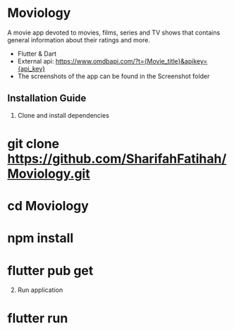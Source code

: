 # Moviology

A movie app devoted to movies, films, series and TV shows that contains general information about their ratings and more.

- Flutter & Dart
- External api: https://www.omdbapi.com/?t={Movie_title}&apikey={api_key}
- The screenshots of the app can be found in the Screenshot folder

## Installation Guide

1. Clone and install dependencies

  # git clone https://github.com/SharifahFatihah/Moviology.git
  # cd Moviology
  # npm install
  # flutter pub get
  
2. Run application

  # flutter run
